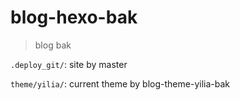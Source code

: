 # blog-hexo-bak

> blog bak

`.deploy_git/`: site by master

`theme/yilia/`: current theme by blog-theme-yilia-bak